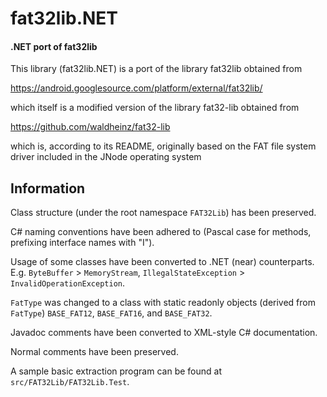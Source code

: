 # fat32lib.NET

#### .NET port of fat32lib

This library (fat32lib.NET) is a port of the library fat32lib obtained from

https://android.googlesource.com/platform/external/fat32lib/

which itself is a modified version of the library fat32-lib obtained from

https://github.com/waldheinz/fat32-lib

which is, according to its README, originally based on the FAT file system driver included in the JNode operating system

## Information

Class structure (under the root namespace `FAT32Lib`) has been preserved.

C# naming conventions have been adhered to (Pascal case for methods, prefixing interface names with "I").

Usage of some classes have been converted to .NET (near) counterparts. E.g. `ByteBuffer` > `MemoryStream`, `IllegalStateException` > `InvalidOperationException`.

`FatType` was changed to a class with static readonly objects (derived from `FatType`) `BASE_FAT12`, `BASE_FAT16`, and `BASE_FAT32`.

Javadoc comments have been converted to XML-style C# documentation.

Normal comments have been preserved.

A sample basic extraction program can be found at `src/FAT32Lib/FAT32Lib.Test`.

